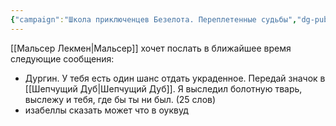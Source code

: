 ```yaml
---
{"campaign":"Школа приключенцев Безелота. Переплетенные судьбы","dg-publish":true,"dg-permalink":"malcer-sending-messages","permalink":"/malcer-sending-messages/","dgPassFrontmatter":true}
---
```



[[Мальсер Лекмен\|Мальсер]] хочет послать в ближайшее время следующие сообщения:
- Дургин. У тебя есть один шанс отдать украденное. Передай значок в [[Шепчущий Дуб\|Шепчущий Дуб]]. Я выследил болотную тварь, выслежу и тебя, где бы ты ни был. (25 слов)
- изабеллы сказать может что в оуквуд

